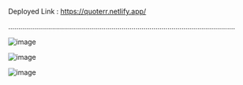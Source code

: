 Deployed Link : https://quoterr.netlify.app/

..................................................................................................................


![image](https://user-images.githubusercontent.com/74257697/219310304-ce9ce0bc-d3bc-4e1e-8506-b755913631e9.png)

![image](https://user-images.githubusercontent.com/74257697/219310203-a81e17b8-ab35-491b-93ac-bfef52861a1b.png)

![image](https://user-images.githubusercontent.com/74257697/219310395-45118d78-9691-48be-a4be-8a62c25330b4.png)

